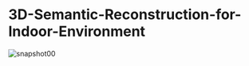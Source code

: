# 3D-Semantic-Reconstruction-for-Indoor-Environment
![snapshot00](https://github.com/user-attachments/assets/c3d6ac1c-3378-414c-b951-be7924308543)
